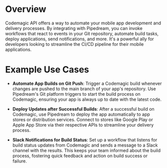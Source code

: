 # Overview

Codemagic API offers a way to automate your mobile app development and delivery processes. By integrating with Pipedream, you can invoke workflows that react to events in your Git repository, automate build tasks, deploy applications, send notifications, and more. It's a powerful ally for developers looking to streamline the CI/CD pipeline for their mobile applications.

# Example Use Cases

- **Automate App Builds on Git Push**: Trigger a Codemagic build whenever changes are pushed to the main branch of your app's repository. Use Pipedream's Git platform triggers to start the build process on Codemagic, ensuring your app is always up to date with the latest code.

- **Deploy Updates after Successful Builds**: After a successful build on Codemagic, use Pipedream to deploy the app automatically to app stores or distribution services. Connect to stores like Google Play or Apple App Store via their respective APIs to streamline your delivery process.

- **Slack Notifications for Build Status**: Set up a workflow that listens for build status updates from Codemagic and sends a message to a Slack channel with the results. This keeps your team informed about the build process, fostering quick feedback and action on build success or failure.
